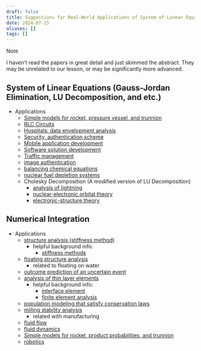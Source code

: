```yaml
---
draft: false
title: Suggestions for Real-World Applications of System of Linear Equations/Numerical Integration
date: 2024-07-15
aliases: []
tags: []
---
```


> [!NOTE]
> I haven’t read the papers in great detail and just skimmed the abstract. They may be unrelated to our lesson, or may be significantly more advanced.

## System of Linear Equations (Gauss-Jordan Elimination, LU Decomposition, and etc.)

- Applications
	- [Simple models for rocket, pressure vessel, and trunnion](https://math.libretexts.org/Workbench/Numerical_Methods_with_Applications_(Kaw)/4%3A_Simultaneous_Linear_Equations/4.00%3A_Physical_Problems_for_Simultaneous_Linear_Equations)
	- [RLC Circuits](https://doi.org/10.1016/j.ifacol.2021.06.061)
	- [Hospitals: data envelopment analysis](https://link.springer.com/article/10.1007/s10614-015-9501-z)
	- [Security, authentication scheme]([https://doi.org/10.1155/2013/910409](https://doi.org/10.1155/2013/910409))
	- [Mobile application development](https://www.researchgate.net/publication/375082510_MOBILE_APPLICATION_FOR_CALCULATION_OF_ELECTRICAL_CIRCUITS_USING_THE_GAUSS_ELIMINATION_METHOD)
	- [Software solution development](https://www.researchgate.net/profile/Muhaimin-Hasanudin/publication/335672062_Using_Gauss_-_Jordan_elimination_method_with_The_Application_of_Android_for_Solving_Linear_Equations/links/60883205907dcf667bcaaa61/Using-Gauss-Jordan-elimination-method-with-The-Application-of-Android-for-Solving-Linear-Equations.pdf)
	- [Traffic management](https://pubs.aip.org/aip/acp/article-pdf/doi/10.1063/1.5112245/14186074/020060_1_online.pdf)
	- [image authentication](https://doi.org/10.1155/2013/910409)
	- [balancing chemical equations](http://www.ijstr.org/final-print/jan2020/-Application-Of-Gauss-jordan-Elimination-Method-In-Balancing-Typical-Chemical-Equations.pdf)
	- [nuclear fuel depletion systems](https://www.tandfonline.com/doi/full/10.1080/00295639.2023.2241807)
	- Cholesky Decomposition (A modified version of LU Decomposition)
		- [analysis of lightning](https://ieeexplore.ieee.org/document/10103458)
		- [nuclear-electronic orbital theory](https://pubs.acs.org/doi/abs/10.1021/acs.jctcc00686)
		- [electronic-structure theory](https://link.springer.com/chapter/10.1007/978-90-481-2853-2_13)

## Numerical Integration

- Applications
	- [structure analysis (stiffness method)](https://arc.aiaa.org/doi/abs/10.2514/3.3836)
		- helpful background info:
			- [stiffness methods](https://engineering.purdue.edu/~aprakas/CE474/CE474-Ch5-StiffnessMethod.pdf)
	- [floating structure analysis](https://doi.org/10.1002/(SICI)1097-0207(19980228)41:4%3C675::AID-NME305%3E3.0.CO;2-8)
		- related to floating on water
	- [outcome prediction of an uncertain event](https://doi.org/10.1016/S1574-0021(96)01017-9)
	- [analysis of thin layer elements]([https://doi.org/10.1002/nme.1620360104](https://doi.org/10.1002/nme.1620360104))
		- helpful background info:
			- [interface element](https://www.sciencedirect.com/topics/engineering/interface-element#:~:text=The%20stiffness%20of%20interface%20elements,Eu%E2%88%92Em)
			- [finite element analysis](https://www.techtarget.com/searchsoftwarequality/definition/finite-element-analysis-FEA)
	- [population modeling that satisfy conservation laws](https://doi.org/10.1080/17513750701605598)
	- [milling stability analysis](https://asmedigitalcollection.asme.org/manufacturingscience/article-abstract/133/3/031005/471742/Numerical-Integration-Method-for-Prediction-of)
		- related with manufacturing
	- [fluid flow](https://journals.ametsoc.org/view/journals/mwre/97/12/1520-0493_1969_097_0885_nioffo_2_3_co_2.xml)
	- [fluid dynamics](https://doi.org/10.1016/S0065-2156(08)70269-2)
	- [Simple models for rocket, product probabilities, and trunnion](https://math.libretexts.org/Workbench/Numerical_Methods_with_Applications_(Kaw)/7%3A_Integration/7.00%3A_Physical_Problems_for_Integration)
	- [robotics](https://ieeexplore.ieee.org/document/7083769)
